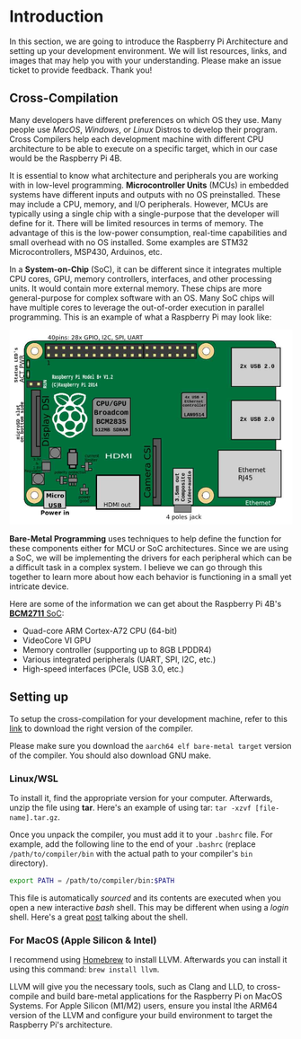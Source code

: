 # Introduction
In this section, we are going to introduce the Raspberry Pi Architecture and setting up your development environment. We will list resources, links, and images that may help you with your understanding. Please make an issue ticket to provide feedback. Thank you!

## Cross-Compilation
Many developers have different preferences on which OS they use. Many people use *MacOS*, *Windows*, or *Linux* Distros to develop their program. Cross Compilers help each development machine with different CPU architecture to be able to execute on a specific target, which in our case would be the Raspberry Pi 4B.

It is essential to know what architecture and peripherals you are working with in low-level programming. **Microcontroller Units** (MCUs) in embedded systems have different inputs and outputs with no OS preinstalled. These may include a CPU, memory, and I/O peripherals. However, MCUs are typically using a single chip with a single-purpose that the developer will define for it. There will be limited resources in terms of memory. The advantage of this is the low-power consumption, real-time capabilities and small overhead with no OS installed. Some examples are STM32 Microcontrollers, MSP430, Arduinos, etc.

In a **System-on-Chip** (SoC), it can be different since it integrates multiple CPU cores, GPU, memory controllers, interfaces, and other processing units. It would contain more external memory. These chips are more general-purpose for complex software with an OS. Many SoC chips will have multiple cores to leverage the out-of-order execution in parallel programming. This is an example of what a Raspberry Pi may look like:

![A high-level overview of the Raspberry Pi 2](Module_0/assets/rpi2-arch.png)

**Bare-Metal Programming** uses techniques to help define the function for these components either for MCU or SoC architectures. Since we are using a SoC, we will be implementing the drivers for each peripheral which can be a difficult task in a complex system. I believe we can go through this together to learn more about how each behavior is functioning in a small yet intricate device.

Here are some of the information we can get about the Raspberry Pi 4B's [**BCM2711** SoC](Module_0/assets/bcm2711-peripherals.pdf):
- Quad-core ARM Cortex-A72 CPU (64-bit)
- VideoCore VI GPU
- Memory controller (supporting up to 8GB LPDDR4)
- Various integrated peripherals (UART, SPI, I2C, etc.)
- High-speed interfaces (PCIe, USB 3.0, etc.)

## Setting up
To setup the cross-compilation for your development machine, refer to this [link](https://developer.arm.com/downloads/-/arm-gnu-toolchain-downloads) to download the right version of the compiler. 

Please make sure you download the `aarch64 elf bare-metal target` version of the compiler. You should also download GNU make.

### Linux/WSL 
To install it, find the appropriate version for your computer. Afterwards, unzip the file using **tar**. Here's an example of using tar: `tar -xzvf [file-name].tar.gz`.

Once you unpack the compiler, you must add it to your `.bashrc` file. For example, add the following line to the end of your `.bashrc` (replace `/path/to/compiler/bin` with the actual path to your compiler's `bin` directory).


```bash
export PATH = /path/to/compiler/bin:$PATH
```

This file is automatically *sourced* and its contents are executed when you open a new interactive *bash* shell. This may be different when using a *login* shell. Here's a great [post](https://stackoverflow.com/questions/415403/whats-the-difference-between-bashrc-bash-profile-and-environment) talking about the shell. 

### For MacOS (Apple Silicon & Intel)
I recommend using [Homebrew](https://docs.brew.sh/Installation) to install LLVM. Afterwards you can install it using this command: `brew install llvm`.

LLVM will give you the necessary tools, such as Clang and LLD, to cross-compile and build bare-metal applications for the Raspberry Pi on MacOS Systems. For Apple Silicon (M1/M2) users, ensure you instal lthe ARM64 version of the LLVM and configure your build environment to target the Raspberry Pi's architecture.
